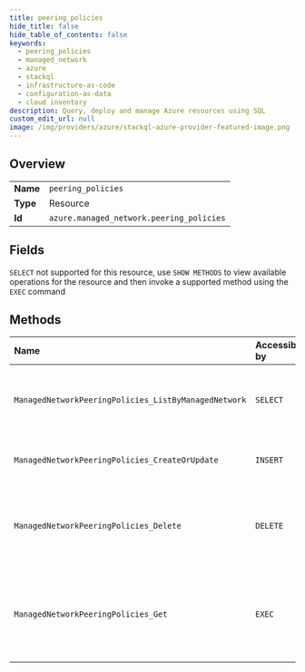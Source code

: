 ```yaml
---
title: peering_policies
hide_title: false
hide_table_of_contents: false
keywords:
  - peering_policies
  - managed_network
  - azure    
  - stackql
  - infrastructure-as-code
  - configuration-as-data
  - cloud inventory
description: Query, deploy and manage Azure resources using SQL
custom_edit_url: null
image: /img/providers/azure/stackql-azure-provider-featured-image.png
---
```

  
    

## Overview
<table><tbody>
<tr><td><b>Name</b></td><td><code>peering_policies</code></td></tr>
<tr><td><b>Type</b></td><td>Resource</td></tr>
<tr><td><b>Id</b></td><td><code>azure.managed_network.peering_policies</code></td></tr>
</tbody></table>

## Fields
`SELECT` not supported for this resource, use `SHOW METHODS` to view available operations for the resource and then invoke a supported method using the `EXEC` command  
## Methods
| Name | Accessible by | Required Params | Description |
|:-----|:--------------|:----------------|:------------|
| `ManagedNetworkPeeringPolicies_ListByManagedNetwork` | `SELECT` | `managedNetworkName, resourceGroupName, subscriptionId` | The ListByManagedNetwork PeeringPolicies operation retrieves all the Managed Network Peering Policies in a specified Managed Network, in a paginated format. |
| `ManagedNetworkPeeringPolicies_CreateOrUpdate` | `INSERT` | `managedNetworkName, managedNetworkPeeringPolicyName, resourceGroupName, subscriptionId` | The Put ManagedNetworkPeeringPolicies operation creates/updates a new Managed Network Peering Policy |
| `ManagedNetworkPeeringPolicies_Delete` | `DELETE` | `managedNetworkName, managedNetworkPeeringPolicyName, resourceGroupName, subscriptionId` | The Delete ManagedNetworkPeeringPolicies operation deletes a Managed Network Peering Policy, specified by the  resource group, Managed Network name, and peering policy name |
| `ManagedNetworkPeeringPolicies_Get` | `EXEC` | `managedNetworkName, managedNetworkPeeringPolicyName, resourceGroupName, subscriptionId` | The Get ManagedNetworkPeeringPolicies operation gets a Managed Network Peering Policy resource, specified by the  resource group, Managed Network name, and peering policy name |

